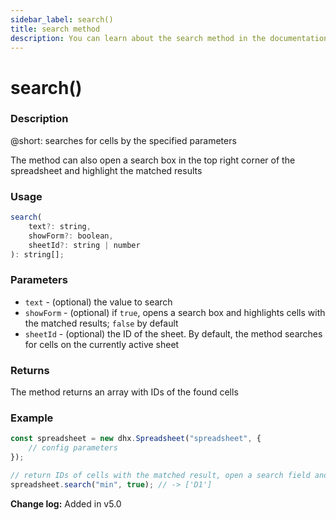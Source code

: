 ```yaml
---
sidebar_label: search()
title: search method
description: You can learn about the search method in the documentation of the DHTMLX JavaScript Spreadsheet library. Browse developer guides and API reference, try out code examples and live demos, and download a free 30-day evaluation version of DHTMLX Spreadsheet.
---
```


# search()

### Description

@short: searches for cells by the specified parameters

The method can also open a search box in the top right corner of the spreadsheet and highlight the matched results

### Usage

~~~js
search( 
    text?: string,
    showForm?: boolean, 
    sheetId?: string | number
): string[];
~~~

### Parameters

- `text` - (optional) the value to search
- `showForm` - (optional) if `true`, opens a search box and highlights cells with the matched results; `false` by default
- `sheetId` - (optional) the ID of the sheet. By default, the method searches for cells on the currently active sheet

### Returns

The method returns an array with IDs of the found cells

### Example

~~~jsx {6}
const spreadsheet = new dhx.Spreadsheet("spreadsheet", {
    // config parameters
});

// return IDs of cells with the matched result, open a search field and highlight the cells
spreadsheet.search("min", true); // -> ['D1']
~~~

**Change log:** Added in v5.0
